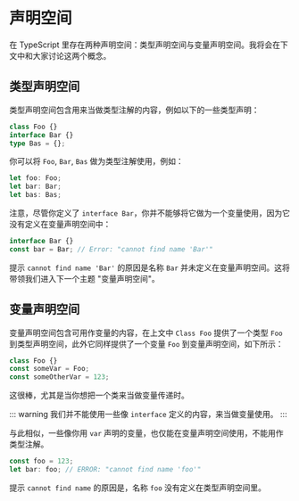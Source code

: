 # 声明空间

在 TypeScript 里存在两种声明空间：类型声明空间与变量声明空间。我将会在下文中和大家讨论这两个概念。

## 类型声明空间

类型声明空间包含用来当做类型注解的内容，例如以下的一些类型声明：

```ts
class Foo {}
interface Bar {}
type Bas = {};
```

你可以将 `Foo`, `Bar`, `Bas` 做为类型注解使用，例如：

```ts
let foo: Foo;
let bar: Bar;
let bas: Bas;
```

注意，尽管你定义了 `interface Bar`，你并不能够将它做为一个变量使用，因为它没有定义在变量声明空间中：

```ts
interface Bar {}
const bar = Bar; // Error: "cannot find name 'Bar'"
```

提示 `cannot find name 'Bar'` 的原因是名称 `Bar` 并未定义在变量声明空间。这将带领我们进入下一个主题 "变量声明空间"。

## 变量声明空间

变量声明空间包含可用作变量的内容，在上文中 `Class Foo` 提供了一个类型 `Foo` 到类型声明空间，此外它同样提供了一个变量 `Foo` 到变量声明空间，如下所示：

```ts
class Foo {}
const someVar = Foo;
const someOtherVar = 123;
```

这很棒，尤其是当你想把一个类来当做变量传递时。

::: warning
我们并不能使用一些像 `interface` 定义的内容，来当做变量使用。
:::

与此相似，一些像你用 `var` 声明的变量，也仅能在变量声明空间使用，不能用作类型注解。

```js
const foo = 123;
let bar: foo; // ERROR: "cannot find name 'foo'"
```

提示 `cannot find name` 的原因是，名称 `foo` 没有定义在类型声明空间里。
